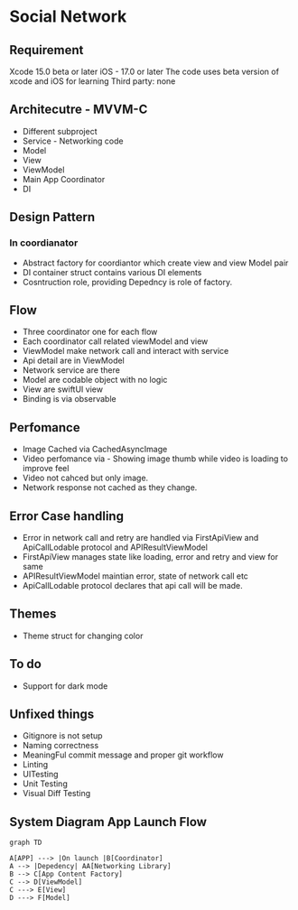 # Social Network

## Requirement
 Xcode 15.0 beta or later
 iOS - 17.0 or later
 The code uses beta version of xcode and iOS for learning 
 Third party: none
 
## Architecutre - MVVM-C

- Different subproject
- Service - Networking code
- Model
- View
- ViewModel
- Main App Coordinator
- DI


## Design Pattern 
### In coordianator
- Abstract factory for coordiantor which create view and view Model pair
- DI container struct contains various DI elements
- Cosntruction role, providing Depedncy is role of factory. 

## Flow

- Three coordinator one for each flow
- Each coordinator call related viewModel and view
- ViewModel make network call and interact with service
- Api detail are in ViewModel
- Network service are there
- Model are codable object with no logic
- View are swiftUI view
- Binding is via observable

## Perfomance
- Image Cached via CachedAsyncImage 
- Video perfomance via - Showing image thumb while video is loading to improve feel
- Video not cahced but only image. 
- Network response not cached as they change.

## Error Case handling
- Error in network call and retry are handled via FirstApiView and ApiCallLodable protocol and APIResultViewModel
- FirstApiView manages state like loading, error and retry and view for same
- APIResultViewModel maintian error, state of network call etc
- ApiCallLodable protocol declares that api call will be made.

## Themes
- Theme struct for changing color

## To do
- Support for dark mode

## Unfixed things
- Gitignore is not setup
- Naming correctness
- MeaningFul commit message and proper git workflow
- Linting
- UITesting
- Unit Testing
- Visual Diff Testing

## System Diagram App Launch Flow

```mermaid
graph TD

A[APP] ---> |On launch |B[Coordinator]
A --> |Depedency| AA[Networking Library]
B --> C[App Content Factory]
C --> D[ViewModel]
C ---> E[View]
D ---> F[Model]




